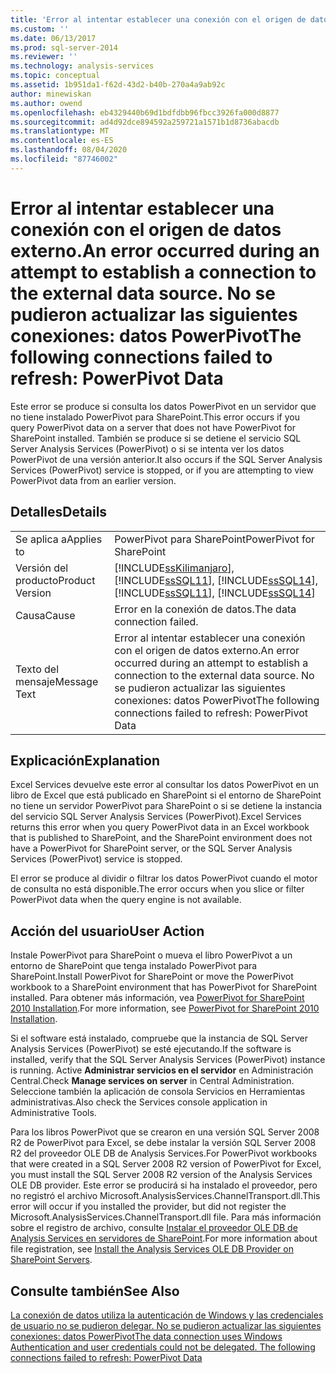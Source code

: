 ```yaml
---
title: 'Error al intentar establecer una conexión con el origen de datos externo. No se pudieron actualizar las siguientes conexiones: datos PowerPivot | Microsoft Docs'
ms.custom: ''
ms.date: 06/13/2017
ms.prod: sql-server-2014
ms.reviewer: ''
ms.technology: analysis-services
ms.topic: conceptual
ms.assetid: 1b951da1-f62d-43d2-b40b-270a4a9ab92c
author: minewiskan
ms.author: owend
ms.openlocfilehash: eb4329440b69d1bdfdbb96fbcc3926fa000d8877
ms.sourcegitcommit: ad4d92dce894592a259721a1571b1d8736abacdb
ms.translationtype: MT
ms.contentlocale: es-ES
ms.lasthandoff: 08/04/2020
ms.locfileid: "87746002"
---
```

# <a name="an-error-occurred-during-an-attempt-to-establish-a-connection-to-the-external-data-source-the-following-connections-failed-to-refresh-powerpivot-data"></a><span data-ttu-id="d9d48-103">Error al intentar establecer una conexión con el origen de datos externo.</span><span class="sxs-lookup"><span data-stu-id="d9d48-103">An error occurred during an attempt to establish a connection to the external data source.</span></span> <span data-ttu-id="d9d48-104">No se pudieron actualizar las siguientes conexiones: datos PowerPivot</span><span class="sxs-lookup"><span data-stu-id="d9d48-104">The following connections failed to refresh: PowerPivot Data</span></span>
  <span data-ttu-id="d9d48-105">Este error se produce si consulta los datos PowerPivot en un servidor que no tiene instalado PowerPivot para SharePoint.</span><span class="sxs-lookup"><span data-stu-id="d9d48-105">This error occurs if you query PowerPivot data on a server that does not have PowerPivot for SharePoint installed.</span></span> <span data-ttu-id="d9d48-106">También se produce si se detiene el servicio SQL Server Analysis Services (PowerPivot) o si se intenta ver los datos PowerPivot de una versión anterior.</span><span class="sxs-lookup"><span data-stu-id="d9d48-106">It also occurs if the SQL Server Analysis Services (PowerPivot) service is stopped, or if you are attempting to view PowerPivot data from an earlier version.</span></span>  
  
## <a name="details"></a><span data-ttu-id="d9d48-107">Detalles</span><span class="sxs-lookup"><span data-stu-id="d9d48-107">Details</span></span>  
  
|||  
|-|-|  
|<span data-ttu-id="d9d48-108">Se aplica a</span><span class="sxs-lookup"><span data-stu-id="d9d48-108">Applies to</span></span>|<span data-ttu-id="d9d48-109">PowerPivot para SharePoint</span><span class="sxs-lookup"><span data-stu-id="d9d48-109">PowerPivot for SharePoint</span></span>|  
|<span data-ttu-id="d9d48-110">Versión del producto</span><span class="sxs-lookup"><span data-stu-id="d9d48-110">Product Version</span></span>|[!INCLUDE[ssKilimanjaro](../../includes/sskilimanjaro-md.md)]<span data-ttu-id="d9d48-111">, [!INCLUDE[ssSQL11](../../includes/sssql11-md.md)], [!INCLUDE[ssSQL14](../../includes/sssql14-md.md)]</span><span class="sxs-lookup"><span data-stu-id="d9d48-111">, [!INCLUDE[ssSQL11](../../includes/sssql11-md.md)], [!INCLUDE[ssSQL14](../../includes/sssql14-md.md)]</span></span>|  
|<span data-ttu-id="d9d48-112">Causa</span><span class="sxs-lookup"><span data-stu-id="d9d48-112">Cause</span></span>|<span data-ttu-id="d9d48-113">Error en la conexión de datos.</span><span class="sxs-lookup"><span data-stu-id="d9d48-113">The data connection failed.</span></span>|  
|<span data-ttu-id="d9d48-114">Texto del mensaje</span><span class="sxs-lookup"><span data-stu-id="d9d48-114">Message Text</span></span>|<span data-ttu-id="d9d48-115">Error al intentar establecer una conexión con el origen de datos externo.</span><span class="sxs-lookup"><span data-stu-id="d9d48-115">An error occurred during an attempt to establish a connection to the external data source.</span></span> <span data-ttu-id="d9d48-116">No se pudieron actualizar las siguientes conexiones: datos PowerPivot</span><span class="sxs-lookup"><span data-stu-id="d9d48-116">The following connections failed to refresh: PowerPivot Data</span></span>|  
  
## <a name="explanation"></a><span data-ttu-id="d9d48-117">Explicación</span><span class="sxs-lookup"><span data-stu-id="d9d48-117">Explanation</span></span>  
 <span data-ttu-id="d9d48-118">Excel Services devuelve este error al consultar los datos PowerPivot en un libro de Excel que está publicado en SharePoint si el entorno de SharePoint no tiene un servidor PowerPivot para SharePoint o si se detiene la instancia del servicio SQL Server Analysis Services (PowerPivot).</span><span class="sxs-lookup"><span data-stu-id="d9d48-118">Excel Services returns this error when you query PowerPivot data in an Excel workbook that is published to SharePoint, and the SharePoint environment does not have a PowerPivot for SharePoint server, or the SQL Server Analysis Services (PowerPivot) service is stopped.</span></span>  
  
 <span data-ttu-id="d9d48-119">El error se produce al dividir o filtrar los datos PowerPivot cuando el motor de consulta no está disponible.</span><span class="sxs-lookup"><span data-stu-id="d9d48-119">The error occurs when you slice or filter PowerPivot data when the query engine is not available.</span></span>  
  
## <a name="user-action"></a><span data-ttu-id="d9d48-120">Acción del usuario</span><span class="sxs-lookup"><span data-stu-id="d9d48-120">User Action</span></span>  
 <span data-ttu-id="d9d48-121">Instale PowerPivot para SharePoint o mueva el libro PowerPivot a un entorno de SharePoint que tenga instalado PowerPivot para SharePoint.</span><span class="sxs-lookup"><span data-stu-id="d9d48-121">Install PowerPivot for SharePoint or move the PowerPivot workbook to a SharePoint environment that has PowerPivot for SharePoint installed.</span></span> <span data-ttu-id="d9d48-122">Para obtener más información, vea [PowerPivot for SharePoint 2010 Installation](../../sql-server/install/powerpivot-for-sharepoint-2010-installation.md).</span><span class="sxs-lookup"><span data-stu-id="d9d48-122">For more information, see [PowerPivot for SharePoint 2010 Installation](../../sql-server/install/powerpivot-for-sharepoint-2010-installation.md).</span></span>  
  
 <span data-ttu-id="d9d48-123">Si el software está instalado, compruebe que la instancia de SQL Server Analysis Services (PowerPivot) se esté ejecutando.</span><span class="sxs-lookup"><span data-stu-id="d9d48-123">If the software is installed, verify that the SQL Server Analysis Services (PowerPivot) instance is running.</span></span> <span data-ttu-id="d9d48-124">Active **Administrar servicios en el servidor** en Administración Central.</span><span class="sxs-lookup"><span data-stu-id="d9d48-124">Check **Manage services on server** in Central Administration.</span></span> <span data-ttu-id="d9d48-125">Seleccione también la aplicación de consola Servicios en Herramientas administrativas.</span><span class="sxs-lookup"><span data-stu-id="d9d48-125">Also check the Services console application in Administrative Tools.</span></span>  
  
 <span data-ttu-id="d9d48-126">Para los libros PowerPivot que se crearon en una versión SQL Server 2008 R2 de PowerPivot para Excel, se debe instalar la versión SQL Server 2008 R2 del proveedor OLE DB de Analysis Services.</span><span class="sxs-lookup"><span data-stu-id="d9d48-126">For PowerPivot workbooks that were created in a SQL Server 2008 R2 version of PowerPivot for Excel, you must install the SQL Server 2008 R2 version of the Analysis Services OLE DB provider.</span></span> <span data-ttu-id="d9d48-127">Este error se producirá si ha instalado el proveedor, pero no registró el archivo Microsoft.AnalysisServices.ChannelTransport.dll.</span><span class="sxs-lookup"><span data-stu-id="d9d48-127">This error will occur if you installed the provider, but did not register the Microsoft.AnalysisServices.ChannelTransport.dll file.</span></span> <span data-ttu-id="d9d48-128">Para más información sobre el registro de archivo, consulte [Instalar el proveedor OLE DB de Analysis Services en servidores de SharePoint](../../sql-server/install/install-the-analysis-services-ole-db-provider-on-sharepoint-servers.md).</span><span class="sxs-lookup"><span data-stu-id="d9d48-128">For more information about file registration, see [Install the Analysis Services OLE DB Provider on SharePoint Servers](../../sql-server/install/install-the-analysis-services-ole-db-provider-on-sharepoint-servers.md).</span></span>  
  
## <a name="see-also"></a><span data-ttu-id="d9d48-129">Consulte también</span><span class="sxs-lookup"><span data-stu-id="d9d48-129">See Also</span></span>  
 [<span data-ttu-id="d9d48-130">La conexión de datos utiliza la autenticación de Windows y las credenciales de usuario no se pudieron delegar. No se pudieron actualizar las siguientes conexiones: datos PowerPivot</span><span class="sxs-lookup"><span data-stu-id="d9d48-130">The data connection uses Windows Authentication and user credentials could not be delegated. The following connections failed to refresh: PowerPivot Data</span></span>](the-data-connection-user-could-not-be-delegated.md)  
  
  
